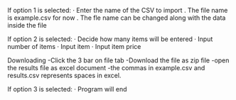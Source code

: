 
If option 1 is selected:
·  Enter the name of the CSV to import
.  The file name is example.csv for now 
.  The fle name can be changed along with the data inside    the file

If option 2 is selected:
·  Decide how many items will be entered
·  Input number of items
·  Input item
·  Input  item price

Downloading
-Click the 3 bar on file tab
-Download the file as zip file
-open the results file as excel document
-the commas in example.csv and results.csv represents    spaces in excel.

If option 3 is selected:
·  Program will end
